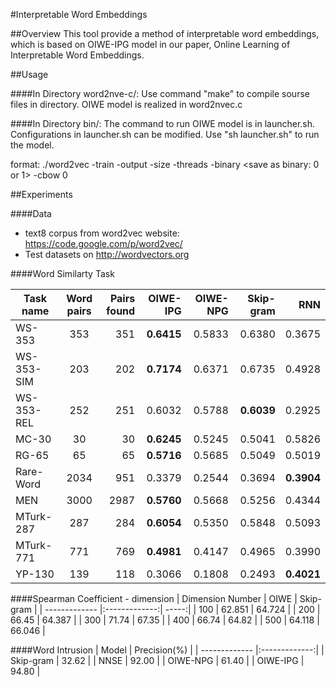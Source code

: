 #Interpretable Word Embeddings

##Overview
This tool provide a method of interpretable word embeddings, which is based on OIWE-IPG model in our paper, Online Learning of Interpretable Word Embeddings.

##Usage

####In Directory word2nve-c/:
Use command "make" to compile sourse files in directory. OIWE model is realized in word2nvec.c

####In Directory bin/:
The command to run OIWE model is in launcher.sh. Configurations in launcher.sh can be modified. Use "sh launcher.sh" to run the model.

format:
./word2vec -train <train file> -output <wordvectors file> -size <number of vector dimension> -threads <number of threads> -binary <save as binary: 0 or 1> -cbow 0

##Experiments

####Data
* text8 corpus from word2vec website: https://code.google.com/p/word2vec/
* Test datasets on http://wordvectors.org


####Word Similarty Task

| Task name     | Word pairs    | Pairs found  | OIWE-IPG | OIWE-NPG | Skip-gram | RNN |
| ------------- |:-------------:| -----:| ------:| ----------:| ----------:| ----------:|
| WS-353        | 353 | 351 | **0.6415** | 0.5833 | 0.6380 | 0.3675 |
| WS-353-SIM    | 203 | 202 | **0.7174** | 0.6371 | 0.6735 | 0.4928 |
| WS-353-REL    | 252 | 251 | 0.6032 | 0.5788 | **0.6039** | 0.2925 |
| MC-30         | 30 | 30 | **0.6245** | 0.5245 | 0.5041 | 0.5826 |
| RG-65        | 65 | 65 | **0.5716** | 0.5685 | 0.5049 | 0.5019 |
| Rare-Word        | 2034 | 951 | 0.3379 | 0.2544 | 0.3694 | **0.3904** |
| MEN        | 3000 | 2987 | **0.5760** | 0.5668 | 0.5256 | 0.4344 |
| MTurk-287        | 287 | 284 | **0.6054** | 0.5350 | 0.5848 | 0.5093 |
| MTurk-771        | 771 | 769 | **0.4981** | 0.4147 | 0.4965 | 0.3990 |
| YP-130        | 139 | 118 | 0.3066 | 0.1808 | 0.2493 | **0.4021** |


####Spearman Coefficient - dimension
| Dimension Number        | OIWE           | Skip-gram  |
| ------------- |:-------------:| -----:|
| 100      | 62.851 | 64.724 |
| 200      | 66.45  | 64.387 |
| 300      | 71.74  | 67.35  |
| 400      | 66.74  | 64.82  |
| 500      | 64.118 | 66.046 |

####Word Intrusion
| Model         | Precision(%)  |
| ------------- |:-------------:|
| Skip-gram     | 32.62         |
| NNSE          | 92.00         |
| OIWE-NPG      | 61.40         |
| OIWE-IPG      | 94.80         |

